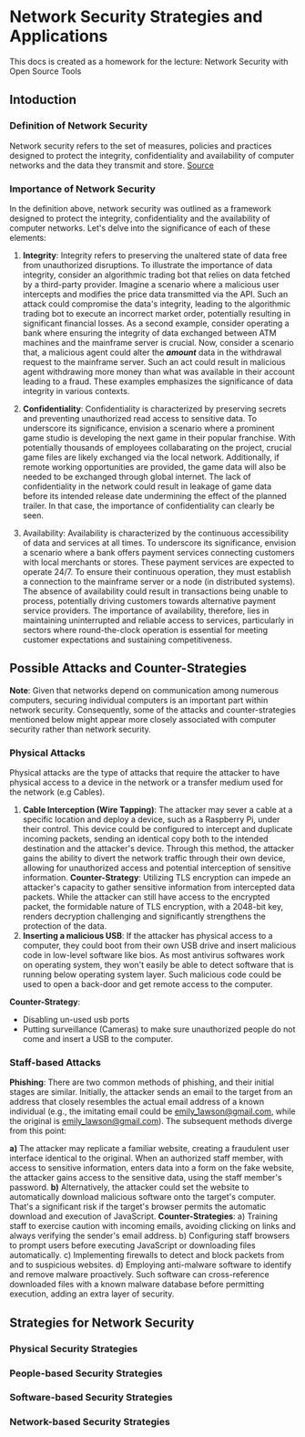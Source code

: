 # Network Security Strategies and Applications
This docs is created as a homework for the lecture: Network Security with Open Source Tools
## Intoduction
### Definition of Network Security
Network security refers to the set of measures, policies and practices designed to protect the integrity, confidentiality and availability of computer networks and the data they transmit and store. [Source](https://study.com/academy/lesson/what-is-network-security-definition-fundamentals.html)
### Importance of Network Security
In the definition above, network security was outlined as a framework designed to protect the integrity, confidentiality and the availability of computer networks. Let's delve into the significance of each of these elements:

1. **Integrity**: Integrity refers to preserving the unaltered state of data free from unauthorized disruptions. 
To illustrate the importance of data integrity, consider an algorithmic trading bot that relies on data fetched by a third-party provider. Imagine a scenario where a malicious user intercepts and modifies the price data transmitted via the API. Such an attack could compromise the data's integrity, leading to the algorithmic trading bot to execute an incorrect market order, potentially resulting in significant financial losses. 
As a second example, consider operating a bank where ensuring the integrity of data exchanged between ATM machines and the mainframe server is crucial. Now, consider a scenario that, a malicious agent could alter the ***amount*** data in the withdrawal request to the mainframe server. Such an act could result in malicious agent withdrawing more money than what was available in their account leading to a fraud. These examples emphasizes the significance of data integrity in various contexts.

2. **Confidentiality**: Confidentiality is characterized by preserving secrets and preventing unauthorized read access to sensitive data. To underscore its significance, envision a scenario where a prominent game studio is developing the next game in their popular franchise. With potentially thousands of employees collabarating on the project, crucial game files are likely exchanged via the local network. Additionally, if remote working opportunities are provided, the game data will also be needed to be exchanged through global internet. The lack of confidentiality in the network could result in leakage of game data before its intended release date undermining the effect of the planned trailer. In that case, the importance of confidentiality can clearly be seen. 

3. Availability: Availability is characterized by the continuous accessibility of data and services at all times. To underscore its significance, envision a scenario where a bank offers payment services connecting customers with local merchants or stores. These payment services are expected to operate 24/7. To ensure their continuous operation, they must establish a connection to the mainframe server or a node (in distributed systems). The absence of availability could result in transactions being unable to process, potentially driving customers towards alternative payment service providers. The importance of availability, therefore, lies in maintaining uninterrupted and reliable access to services, particularly in sectors where round-the-clock operation is essential for meeting customer expectations and sustaining competitiveness.

## Possible Attacks and Counter-Strategies
**Note**: Given that networks depend on communication among numerous computers, securing individual computers is an important part within network security. Consequently, some of the attacks and counter-strategies mentioned below might appear more closely associated with computer security rather than network security.
### Physical Attacks
Physical attacks are the type of attacks that require the attacker to have physical access to a device in the network or a transfer medium used for the network (e.g Cables).
1. **Cable Interception (Wire Tapping)**: 
The attacker may sever a cable at a specific location and deploy a device, such as a Raspberry Pi, under their control. This device could be configured to intercept and duplicate incoming packets, sending an identical copy both to the intended destination and the attacker's device. Through this method, the attacker gains the ability to divert the network traffic through their own device, allowing for unauthorized access and potential interception of sensitive information.
**Counter-Strategy**:
Utilizing TLS encryption can impede an attacker's capacity to gather sensitive information from intercepted data packets. While the attacker can still have access to the encrypted packet, the formidable nature of TLS encryption, with a 2048-bit key, renders decryption challenging and significantly strengthens the protection of the data. 
2. **Inserting a malicious USB**:
If the attacker has physical access to a computer, they could boot from their own USB drive and insert malicious code in low-level software like bios. As most antivirus softwares work on operating system, they won't easily be able to detect software that is running below operating system layer. Such malicious code could be used to open a back-door and get remote access to the computer.

**Counter-Strategy**:
* Disabling un-used usb ports
* Putting surveillance (Cameras) to make sure unauthorized people do not come and insert a USB to the computer.

### Staff-based Attacks
**Phishing**:
There are two common methods of phishing, and their initial stages are similar. Initially, the attacker sends an email to the target from an address that closely resembles the actual email address of a known individual (e.g., the imitating email could be emily_1awson@gmail.com, while the original is emily_lawson@gmail.com). The subsequent methods diverge from this point:

**a)** The attacker may replicate a familiar website, creating a fraudulent user interface identical to the original. When an authorized staff member, with access to sensitive information, enters data into a form on the fake website, the attacker gains access to the sensitive data, using the staff member's password.
**b)** Alternatively, the attacker could set the website to automatically download malicious software onto the target's computer. That's a significant risk if the target's browser permits the automatic download and execution of JavaScript.
**Counter-Strategies**: 
a) Training staff to exercise caution with incoming emails, avoiding clicking on links and always verifying the sender's email address.
b) Configuring staff browsers to prompt users before executing JavaScript or downloading files automatically.
c) Implementing firewalls to detect and block packets from and to suspicious websites.
d) Employing anti-malware software to identify and remove malware proactively. Such software can cross-reference downloaded files with a known malware database before permitting execution, adding an extra layer of security.

## Strategies for Network Security
### Physical Security Strategies
### People-based Security Strategies
### Software-based Security Strategies
### Network-based Security Strategies

